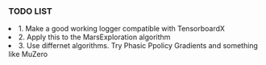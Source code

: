 <h3>TODO LIST</h3>
<li>1. Make a good working logger compatible with TensorboardX</li>
<li>2. Apply this to the MarsExploration algorithm </li>
<li>3. Use differnet algorithms. Try Phasic Ppolicy Gradients and something like MuZero </li>